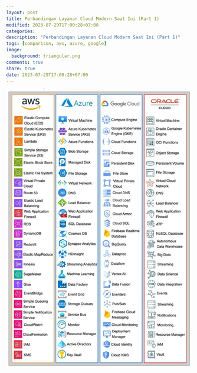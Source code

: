 ```yaml
---
layout: post
title: Perbandingan Layanan Cloud Modern Saat Ini (Part 1)
modified: 2023-07-29T17:00:28+07:00
categories:
description: "Perbandingan Layanan Cloud Modern Saat Ini (Part 1)"
tags: [comparison, aws, azure, google]
image:
  background: triangular.png
comments: true
share: true
date: 2023-07-29T17:00:28+07:00
---
```



![cheatsheet-perbandingan-layanan-cloud](/images/2023/comparison-cloud-services-2023.jpg)

